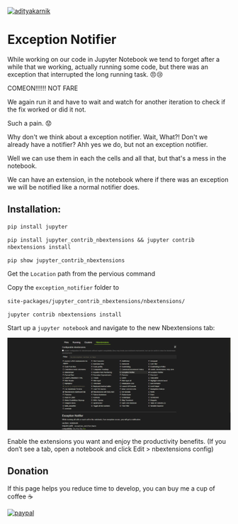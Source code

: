 [
![adityakarnik](https://img.shields.io/badge/blog-website-yellowgreen)
](https://adityakarnik.com/blog/exception_notifier)

# Exception Notifier

While working on our code in Jupyter Notebook we tend to forget after a while that we working, actually running some code, but there was an exception that interrupted the long running task. :angry::cry: 

COMEON!!!!!! NOT FARE

We again run it and have to wait and watch for another iteration to check if the fix worked or did it not.

Such a pain. :worried:

Why don't we think about a exception notifier. Wait, What?! Don't we already have a notifier? Ahh yes we do, but not an exception notifier.

Well we can use them in each the cells and all that, but that's a mess in the notebook.

We can have an extension, in the notebook where if there was an exception we will be notified like a normal notifier does.

## Installation:

```
pip install jupyter
```

```
pip install jupyter_contrib_nbextensions && jupyter contrib nbextensions install
```

```
pip show jupyter_contrib_nbextensions
```

Get the ``Location`` path from the pervious command

Copy the ``exception_notifier`` folder to
```
site-packages/jupyter_contrib_nbextensions/nbextensions/
```

```
jupyter contrib nbextensions install
```


Start up a ``jupyter notebook`` and navigate to the new Nbextensions tab:

![Exception Notifier Screenshot](exception_notifier_screenshot.png)

Enable the extensions you want and enjoy the productivity benefits.
(If you don’t see a tab, open a notebook and click Edit > nbextensions config)


## Donation

If this page helps you reduce time to develop, you can buy me a cup of coffee :coffee:

  

[![paypal](https://cdn-images-1.medium.com/max/738/1*G95uyokAH4JC5Ppvx4LmoQ@2x.png)](https://www.paypal.com/cgi-bin/webscr?cmd=_s-xclick&hosted_button_id=ZJM97M6KBLHZY)
